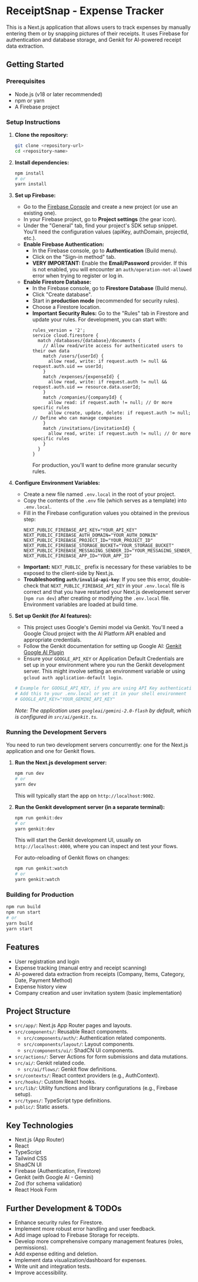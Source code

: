 # ReceiptSnap - Expense Tracker

This is a Next.js application that allows users to track expenses by manually entering them or by snapping pictures of their receipts. It uses Firebase for authentication and database storage, and Genkit for AI-powered receipt data extraction.

## Getting Started

### Prerequisites

- Node.js (v18 or later recommended)
- npm or yarn
- A Firebase project

### Setup Instructions

1.  **Clone the repository:**
    ```bash
    git clone <repository-url>
    cd <repository-name>
    ```

2.  **Install dependencies:**
    ```bash
    npm install
    # or
    yarn install
    ```

3.  **Set up Firebase:**
    *   Go to the [Firebase Console](https://console.firebase.google.com/) and create a new project (or use an existing one).
    *   In your Firebase project, go to **Project settings** (the gear icon).
    *   Under the "General" tab, find your project's SDK setup snippet. You'll need the configuration values (apiKey, authDomain, projectId, etc.).
    *   **Enable Firebase Authentication:**
        *   In the Firebase console, go to **Authentication** (Build menu).
        *   Click on the "Sign-in method" tab.
        *   **VERY IMPORTANT:** Enable the **Email/Password** provider. If this is not enabled, you will encounter an `auth/operation-not-allowed` error when trying to register or log in.
    *   **Enable Firestore Database:**
        *   In the Firebase console, go to **Firestore Database** (Build menu).
        *   Click "Create database".
        *   Start in **production mode** (recommended for security rules).
        *   Choose a Firestore location.
        *   **Important Security Rules:** Go to the "Rules" tab in Firestore and update your rules. For development, you can start with:
            ```
            rules_version = '2';
            service cloud.firestore {
              match /databases/{database}/documents {
                // Allow read/write access for authenticated users to their own data
                match /users/{userId} {
                  allow read, write: if request.auth != null && request.auth.uid == userId;
                }
                match /expenses/{expenseId} {
                  allow read, write: if request.auth != null && request.auth.uid == resource.data.userId;
                }
                match /companies/{companyId} {
                  allow read: if request.auth != null; // Or more specific rules
                  allow create, update, delete: if request.auth != null; // Define who can manage companies
                }
                match /invitations/{invitationId} {
                  allow read, write: if request.auth != null; // Or more specific rules
                }
              }
            }
            ```
            For production, you'll want to define more granular security rules.

4.  **Configure Environment Variables:**
    *   Create a new file named `.env.local` in the root of your project.
    *   Copy the contents of the `.env` file (which serves as a template) into `.env.local`.
    *   Fill in the Firebase configuration values you obtained in the previous step:
        ```env
        NEXT_PUBLIC_FIREBASE_API_KEY="YOUR_API_KEY"
        NEXT_PUBLIC_FIREBASE_AUTH_DOMAIN="YOUR_AUTH_DOMAIN"
        NEXT_PUBLIC_FIREBASE_PROJECT_ID="YOUR_PROJECT_ID"
        NEXT_PUBLIC_FIREBASE_STORAGE_BUCKET="YOUR_STORAGE_BUCKET"
        NEXT_PUBLIC_FIREBASE_MESSAGING_SENDER_ID="YOUR_MESSAGING_SENDER_ID"
        NEXT_PUBLIC_FIREBASE_APP_ID="YOUR_APP_ID"
        ```
    *   **Important:** `NEXT_PUBLIC_` prefix is necessary for these variables to be exposed to the client-side by Next.js.
    *   **Troubleshooting `auth/invalid-api-key`**: If you see this error, double-check that `NEXT_PUBLIC_FIREBASE_API_KEY` in your `.env.local` file is correct and that you have restarted your Next.js development server (`npm run dev`) after creating or modifying the `.env.local` file. Environment variables are loaded at build time.

5.  **Set up Genkit (for AI features):**
    *   This project uses Google's Gemini model via Genkit. You'll need a Google Cloud project with the AI Platform API enabled and appropriate credentials.
    *   Follow the Genkit documentation for setting up Google AI: [Genkit Google AI Plugin](https://firebase.google.com/docs/genkit/plugins#google-ai)
    *   Ensure your `GOOGLE_API_KEY` or Application Default Credentials are set up in your environment where you run the Genkit development server. This might involve setting an environment variable or using `gcloud auth application-default login`.
      ```bash
      # Example for GOOGLE_API_KEY, if you are using API Key authentication for Gemini
      # Add this to your .env.local or set it in your shell environment
      # GOOGLE_API_KEY="YOUR_GEMINI_API_KEY"
      ```
      *Note: The application uses `googleai/gemini-2.0-flash` by default, which is configured in `src/ai/genkit.ts`.*

### Running the Development Servers

You need to run two development servers concurrently: one for the Next.js application and one for Genkit flows.

1.  **Run the Next.js development server:**
    ```bash
    npm run dev
    # or
    yarn dev
    ```
    This will typically start the app on `http://localhost:9002`.

2.  **Run the Genkit development server (in a separate terminal):**
    ```bash
    npm run genkit:dev
    # or
    yarn genkit:dev
    ```
    This will start the Genkit development UI, usually on `http://localhost:4000`, where you can inspect and test your flows.

    For auto-reloading of Genkit flows on changes:
    ```bash
    npm run genkit:watch
    # or
    yarn genkit:watch
    ```


### Building for Production

```bash
npm run build
npm run start
# or
yarn build
yarn start
```

## Features

- User registration and login
- Expense tracking (manual entry and receipt scanning)
- AI-powered data extraction from receipts (Company, Items, Category, Date, Payment Method)
- Expense history view
- Company creation and user invitation system (basic implementation)

## Project Structure

-   `src/app/`: Next.js App Router pages and layouts.
-   `src/components/`: Reusable React components.
    -   `src/components/auth/`: Authentication related components.
    -   `src/components/layout/`: Layout components.
    -   `src/components/ui/`: ShadCN UI components.
-   `src/actions/`: Server Actions for form submissions and data mutations.
-   `src/ai/`: Genkit related code.
    -   `src/ai/flows/`: Genkit flow definitions.
-   `src/contexts/`: React context providers (e.g., AuthContext).
-   `src/hooks/`: Custom React hooks.
-   `src/lib/`: Utility functions and library configurations (e.g., Firebase setup).
-   `src/types/`: TypeScript type definitions.
-   `public/`: Static assets.

## Key Technologies

- Next.js (App Router)
- React
- TypeScript
- Tailwind CSS
- ShadCN UI
- Firebase (Authentication, Firestore)
- Genkit (with Google AI - Gemini)
- Zod (for schema validation)
- React Hook Form

## Further Development & TODOs

-   Enhance security rules for Firestore.
-   Implement more robust error handling and user feedback.
-   Add image upload to Firebase Storage for receipts.
-   Develop more comprehensive company management features (roles, permissions).
-   Add expense editing and deletion.
-   Implement data visualization/dashboard for expenses.
-   Write unit and integration tests.
-   Improve accessibility.
```